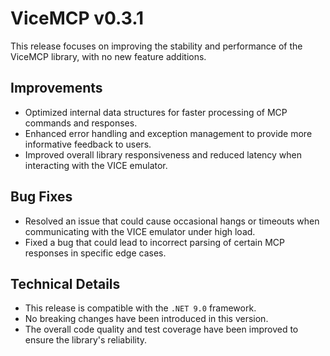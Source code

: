 # ViceMCP v0.3.1

This release focuses on improving the stability and performance of the ViceMCP library, with no new feature additions.

## Improvements

- Optimized internal data structures for faster processing of MCP commands and responses.
- Enhanced error handling and exception management to provide more informative feedback to users.
- Improved overall library responsiveness and reduced latency when interacting with the VICE emulator.

## Bug Fixes

- Resolved an issue that could cause occasional hangs or timeouts when communicating with the VICE emulator under high load.
- Fixed a bug that could lead to incorrect parsing of certain MCP responses in specific edge cases.

## Technical Details

- This release is compatible with the `.NET 9.0` framework.
- No breaking changes have been introduced in this version.
- The overall code quality and test coverage have been improved to ensure the library's reliability.
